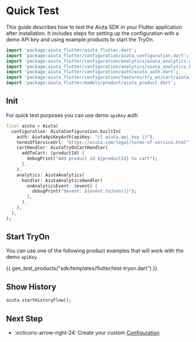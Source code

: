 # Quick Test

This guide describes how to test the Aiuta SDK in your Flutter application after installation.
It includes steps for setting up the configuration with a demo API key and using example products to start the TryOn.

```dart
import 'package:aiuta_flutter/aiuta_flutter.dart';
import 'package:aiuta_flutter/configuration/aiuta_configuration.dart';
import 'package:aiuta_flutter/configuration/analytics/aiuta_analytics.dart';
import 'package:aiuta_flutter/configuration/analytics/aiuta_analytics_handler.dart';
import 'package:aiuta_flutter/configuration/auth/aiuta_auth.dart';
import 'package:aiuta_flutter/configuration/features/try_on/cart/aiuta_try_on_cart_handler.dart';
import 'package:aiuta_flutter/models/product/aiuta_product.dart';
```

## Init

For quick test purposes you can use demo `apiKey` auth

```dart
final aiuta = Aiuta(
  configuration: AiutaConfiguration.builtIn(
    auth: AiutaApiKeyAuth(apiKey: "{{ aiuta.api_key }}"),
    termsOfServiceUrl: "https://aiuta.com/legal/terms-of-service.html",
    cartHandler: AiutaTryOnCartHandler(
      addToCart: (productId) {
        debugPrint("Add product id ${productId} to cart");
      },
    ),
    analytics: AiutaAnalytics(
      handler: AiutaAnalyticsHandler(
        onAnalyticsEvent: (event) {
          debugPrint("$event: ${event.toJson()}");
        },
      ),
    ),
  ),
);
```

## Start TryOn

You can use one of the following product examples that will work with the demo `apiKey`

{{ gen_test_products("sdk/templates/flutter/test-tryon.dart") }}

## Show History

```dart
aiuta.startHistoryFlow();
```

## Next Step

<div class="grid cards" markdown>

- :octicons-arrow-right-24: Create your custom [Configuration](/sdk/flutter/configuration.md)

</div>
